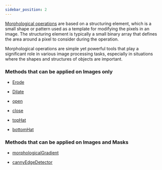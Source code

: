```yaml
---
sidebar_position: 2
---
```


[Morphological operations](../../../Glossary.md#morphology 'internal link on morphology') are based on a structuring element, which is a small shape or pattern used as a template for modifying the pixels in an image. The structuring element is typically a small binary array that defines the area around a pixel to consider during the operation.

Morphological operations are simple yet powerful tools that play a significant role in various image processing tasks, especially in situations where the shapes and structures of objects are important.

### Methods that can be applied on Images only

- [Erode](./Erode.md 'internal link on erode')

- [Dilate](./Dilate.md 'internal link on dilate')

- [open](./open.md 'internal link on open')

- [close](./close.md 'internal link on close')

- [topHat](./topHat.md 'internal link on topHat')

- [bottomHat](./bottomHat 'internal link on bottomHat')

### Methods that can be applied on Images and Masks

- [morphologicalGradient](./morphologicalGradient.md 'internal link on morphologicalGradient')

- [cannyEdgeDetector](./cannyEdgeDetector.md 'internal link on cannyEdgeDetector')
